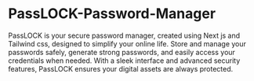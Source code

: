 # PassLOCK-Password-Manager
PassLOCK is your secure password manager, created using Next js and Tailwind css, designed to simplify your online life. Store and manage your passwords safely, generate strong passwords, and easily access your credentials when needed. With a sleek interface and advanced security features, PassLOCK ensures your digital assets are always protected.

